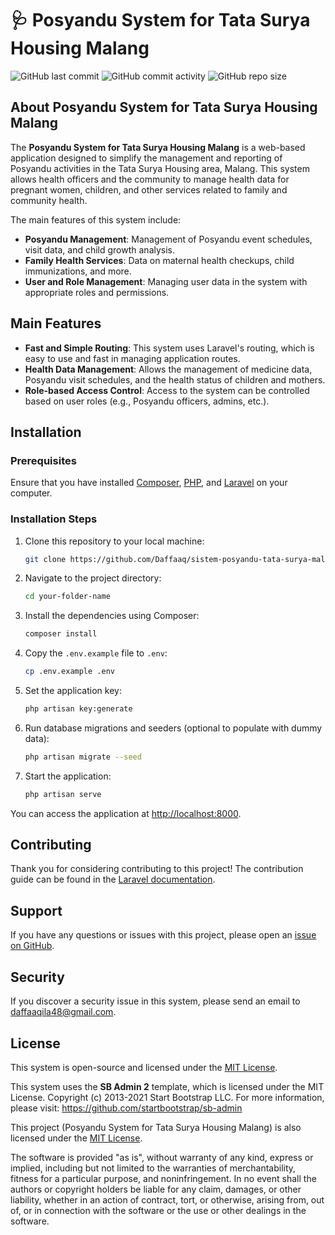 # 🩺 Posyandu System for Tata Surya Housing Malang

![GitHub last commit](https://img.shields.io/github/last-commit/Daffaaq/sistem-posyandu-tata-surya-malang)
![GitHub commit activity](https://img.shields.io/github/commit-activity/y/Daffaaq/sistem-posyandu-tata-surya-malang)
![GitHub repo size](https://img.shields.io/github/repo-size/Daffaaq/sistem-posyandu-tata-surya-malang)

## About Posyandu System for Tata Surya Housing Malang

The **Posyandu System for Tata Surya Housing Malang** is a web-based application designed to simplify the management and reporting of Posyandu activities in the Tata Surya Housing area, Malang. This system allows health officers and the community to manage health data for pregnant women, children, and other services related to family and community health.

The main features of this system include:
- **Posyandu Management**: Management of Posyandu event schedules, visit data, and child growth analysis.
- **Family Health Services**: Data on maternal health checkups, child immunizations, and more.
- **User and Role Management**: Managing user data in the system with appropriate roles and permissions.

## Main Features

- **Fast and Simple Routing**: This system uses Laravel's routing, which is easy to use and fast in managing application routes.
- **Health Data Management**: Allows the management of medicine data, Posyandu visit schedules, and the health status of children and mothers.
- **Role-based Access Control**: Access to the system can be controlled based on user roles (e.g., Posyandu officers, admins, etc.).

## Installation

### Prerequisites

Ensure that you have installed [Composer](https://getcomposer.org/), [PHP](https://www.php.net/), and [Laravel](https://laravel.com/docs) on your computer.

### Installation Steps

1. Clone this repository to your local machine:
    ```bash
    git clone https://github.com/Daffaaq/sistem-posyandu-tata-surya-malang
    ```

2. Navigate to the project directory:
    ```bash
    cd your-folder-name
    ```

3. Install the dependencies using Composer:
    ```bash
    composer install
    ```

4. Copy the `.env.example` file to `.env`:
    ```bash
    cp .env.example .env
    ```

5. Set the application key:
    ```bash
    php artisan key:generate
    ```

6. Run database migrations and seeders (optional to populate with dummy data):
    ```bash
    php artisan migrate --seed
    ```

7. Start the application:
    ```bash
    php artisan serve
    ```

You can access the application at [http://localhost:8000](http://localhost:8000).

## Contributing

Thank you for considering contributing to this project! The contribution guide can be found in the [Laravel documentation](https://laravel.com/docs/contributions).

## Support

If you have any questions or issues with this project, please open an [issue on GitHub](https://github.com/Daffaaq/sistem-posyandu-tata-surya-malang/issues).

## Security

If you discover a security issue in this system, please send an email to [daffaaqila48@gmail.com](daffaaqila48@gmail.com).

## License

This system is open-source and licensed under the [MIT License](https://opensource.org/licenses/MIT).

This system uses the **SB Admin 2** template, which is licensed under the MIT License.
Copyright (c) 2013-2021 Start Bootstrap LLC. For more information, please visit:
https://github.com/startbootstrap/sb-admin

This project (Posyandu System for Tata Surya Housing Malang) is also licensed under the [MIT License](https://opensource.org/licenses/MIT).

The software is provided "as is", without warranty of any kind, express or implied, including but not limited to the warranties of merchantability, fitness for a particular purpose, and noninfringement. In no event shall the authors or copyright holders be liable for any claim, damages, or other liability, whether in an action of contract, tort, or otherwise, arising from, out of, or in connection with the software or the use or other dealings in the software.


